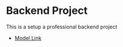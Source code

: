 # Backend Project

This is a setup  a professional backend project

- [Model Link](https://app.eraser.io/workspace/qNiI3mGMi8jN1Y0MjQXr?origin=share)